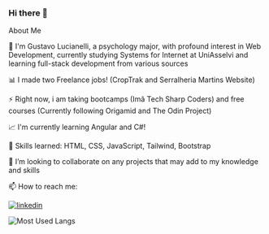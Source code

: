 ### Hi there 👋

<!--
**gustavoscarl/gustavoscarl** is a ✨ _special_ ✨ repository because its `README.md` (this file) appears on your GitHub profile.

Here are some ideas to get you started:

- 🔭 I’m currently working on ...
- 🌱 I’m currently learning ...
- 👯 I’m looking to collaborate on ...
- 🤔 I’m looking for help with ...
- 💬 Ask me about ...
- 📫 How to reach me: ...
- 😄 Pronouns: ...
- ⚡ Fun fact: ...
-->

About Me

🔭 I'm Gustavo Lucianelli, a psychology major, with profound interest in Web Development, currently studying Systems for Internet at UniAsselvi and learning full-stack development from various sources 


📊 I made two Freelance jobs! (CropTrak and Serralheria Martins Website)


⚡ Right now, i am taking bootcamps (Imã Tech Sharp Coders) and free courses (Currently following Origamid and The Odin Project)


📈 I'm currently learning Angular and C#!


🥇 Skills learned: HTML, CSS, JavaScript, Tailwind, Bootstrap


👯 I’m looking to collaborate on any projects that may add to my knowledge and skills


📫 How to reach me:


[![linkedin](https://img.shields.io/badge/LinkedIn-0077B5?style=for-the-badge&logo=linkedin&logoColor=white)](https://www.linkedin.com/in/gustavo-scarcelli-lucianelli-95b834238/)


![Most Used Langs](https://github-readme-stats.vercel.app/api/top-langs/?username=gustavoscarl&layout=donut-vertical)

